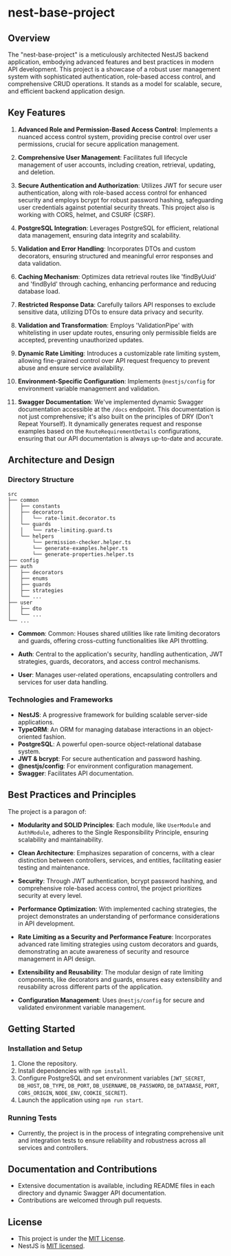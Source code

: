 # nest-base-project

## Overview

The "nest-base-project" is a meticulously architected NestJS backend application, embodying advanced features and best practices in modern API development. This project is a showcase of a robust user management system with sophisticated authentication, role-based access control, and comprehensive CRUD operations. It stands as a model for scalable, secure, and efficient backend application design.

## Key Features

1. **Advanced Role and Permission-Based Access Control**: Implements a nuanced access control system, providing precise control over user permissions, crucial for secure application management.

2. **Comprehensive User Management**: Facilitates full lifecycle management of user accounts, including creation, retrieval, updating, and deletion.

3. **Secure Authentication and Authorization**: Utilizes JWT for secure user authentication, along with role-based access control for enhanced security and employs bcrypt for robust password hashing, safeguarding user credentials against potential security threats. This project also is working with CORS, helmet, and CSURF (CSRF).

4. **PostgreSQL Integration**: Leverages PostgreSQL for efficient, relational data management, ensuring data integrity and scalability.

5. **Validation and Error Handling**: Incorporates DTOs and custom decorators, ensuring structured and meaningful error responses and data validation.

6. **Caching Mechanism**: Optimizes data retrieval routes like 'findByUuid' and 'findById' through caching, enhancing performance and reducing database load.

7. **Restricted Response Data**: Carefully tailors API responses to exclude sensitive data, utilizing DTOs to ensure data privacy and security.

8. **Validation and Transformation**: Employs 'ValidationPipe' with whitelisting in user update routes, ensuring only permissible fields are accepted, preventing unauthorized updates.

9. **Dynamic Rate Limiting**: Introduces a customizable rate limiting system, allowing fine-grained control over API request frequency to prevent abuse and ensure service availability.

10. **Environment-Specific Configuration**: Implements `@nestjs/config` for environment variable management and validation.

11. **Swagger Documentation**: We've implemented dynamic Swagger documentation accessible at the `/docs` endpoint. This documentation is not just comprehensive; it's also built on the principles of DRY (Don't Repeat Yourself). It dynamically generates request and response examples based on the `RouteRequirementDetails` configurations, ensuring that our API documentation is always up-to-date and accurate.

## Architecture and Design

### Directory Structure

```
src
├── common
│   ├── constants
│   ├── decorators
│   │   └── rate-limit.decorator.ts
│   └── guards
│   │   └── rate-limiting.guard.ts
│   └── helpers
│       └── permission-checker.helper.ts
│       └── generate-examples.helper.ts
│       └── generate-properties.helper.ts
├── config
├── auth
│   ├── decorators
│   ├── enums
│   ├── guards
│   ├── strategies
│   └── ...
├── user
│   ├── dto
│   └── ...
└── ...
```

- **Common**: Common: Houses shared utilities like rate limiting decorators and guards, offering cross-cutting functionalities like API throttling.

- **Auth**: Central to the application's security, handling authentication, JWT strategies, guards, decorators, and access control mechanisms.

- **User**: Manages user-related operations, encapsulating controllers and services for user data handling.

### Technologies and Frameworks

- **NestJS**: A progressive framework for building scalable server-side applications.
- **TypeORM**: An ORM for managing database interactions in an object-oriented fashion.
- **PostgreSQL**: A powerful open-source object-relational database system.
- **JWT & bcrypt**: For secure authentication and password hashing.
- **@nestjs/config**: For environment configuration management.
- **Swagger**: Facilitates API documentation.

## Best Practices and Principles

The project is a paragon of:

- **Modularity and SOLID Principles**: Each module, like `UserModule` and `AuthModule`, adheres to the Single Responsibility Principle, ensuring scalability and maintainability.

- **Clean Architecture**: Emphasizes separation of concerns, with a clear distinction between controllers, services, and entities, facilitating easier testing and maintenance.

- **Security**: Through JWT authentication, bcrypt password hashing, and comprehensive role-based access control, the project prioritizes security at every level.

- **Performance Optimization**: With implemented caching strategies, the project demonstrates an understanding of performance considerations in API development.

- **Rate Limiting as a Security and Performance Feature**: Incorporates advanced rate limiting strategies using custom decorators and guards, demonstrating an acute awareness of security and resource management in API design.

- **Extensibility and Reusability**: The modular design of rate limiting components, like decorators and guards, ensures easy extensibility and reusability across different parts of the application.

- **Configuration Management**: Uses `@nestjs/config` for secure and validated environment variable management.

## Getting Started

### Installation and Setup

1. Clone the repository.
2. Install dependencies with `npm install`.
3. Configure PostgreSQL and set environment variables (`JWT_SECRET`, `DB_HOST`, `DB_TYPE`, `DB_PORT`, `DB_USERNAME`, `DB_PASSWORD`, `DB_DATABASE`, `PORT`, `CORS_ORIGIN`, `NODE_ENV`, `COOKIE_SECRET`).
4. Launch the application using `npm run start`.

### Running Tests

- Currently, the project is in the process of integrating comprehensive unit and integration tests to ensure reliability and robustness across all services and controllers.

## Documentation and Contributions

- Extensive documentation is available, including README files in each directory and dynamic Swagger API documentation.
- Contributions are welcomed through pull requests.

## License

- This project is under the [MIT License](LICENSE).
- NestJS is [MIT licensed](LICENSE).
